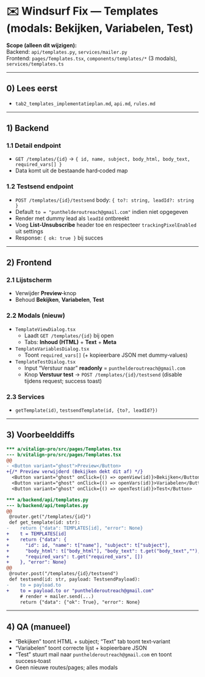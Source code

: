 # ✉️ Windsurf Fix — Templates (modals: Bekijken, Variabelen, Test)

**Scope (alleen dit wijzigen):**  
Backend: `api/templates.py`, `services/mailer.py`  
Frontend: `pages/Templates.tsx`, `components/templates/*` (3 modals), `services/templates.ts`

---

## 0) Lees eerst
- `tab2_templates_implementatieplan.md`, `api.md`, `rules.md`

---

## 1) Backend

### 1.1 Detail endpoint
- `GET /templates/{id}` → `{ id, name, subject, body_html, body_text, required_vars[] }`  
- Data komt uit de bestaande hard‑coded map

### 1.2 Testsend endpoint
- `POST /templates/{id}/testsend` body: `{ to?: string, leadId?: string }`  
- Default `to = "punthelderoutreach@gmail.com"` indien niet opgegeven
- Render met dummy lead als `leadId` ontbreekt
- Voeg **List-Unsubscribe** header toe en respecteer `trackingPixelEnabled` uit settings
- Response: `{ ok: true }` bij succes

---

## 2) Frontend

### 2.1 Lijstscherm
- Verwijder **Preview**‑knop
- Behoud **Bekijken**, **Variabelen**, **Test**

### 2.2 Modals (nieuw)
- `TemplateViewDialog.tsx`
  - Laadt `GET /templates/{id}` bij open
  - Tabs: **Inhoud (HTML)** + **Text** + **Meta**
- `TemplateVariablesDialog.tsx`
  - Toont `required_vars[]` (+ kopieerbare JSON met dummy‑values)
- `TemplateTestDialog.tsx`
  - Input “Verstuur naar” **readonly** = `punthelderoutreach@gmail.com`
  - Knop **Verstuur test** → `POST /templates/{id}/testsend` (disable tijdens request; success toast)

### 2.3 Services
- `getTemplate(id)`, `testsendTemplate(id, {to?, leadId?})`

---

## 3) Voorbeelddiffs

```diff
*** a/vitalign-pro/src/pages/Templates.tsx
--- b/vitalign-pro/src/pages/Templates.tsx
@@
- <Button variant="ghost">Preview</Button>
+{/* Preview verwijderd (Bekijken dekt dit af) */}
  <Button variant="ghost" onClick={() => openView(id)}>Bekijken</Button>
  <Button variant="ghost" onClick={() => openVars(id)}>Variabelen</Button>
  <Button variant="ghost" onClick={() => openTest(id)}>Test</Button>
```

```diff
*** a/backend/api/templates.py
--- b/backend/api/templates.py
@@
 @router.get("/templates/{id}")
 def get_template(id: str):
-    return {"data": TEMPLATES[id], "error": None}
+    t = TEMPLATES[id]
+    return {"data": {
+      "id": id, "name": t["name"], "subject": t["subject"],
+      "body_html": t["body_html"], "body_text": t.get("body_text",""),
+      "required_vars": t.get("required_vars", [])
+    }, "error": None}
@@
 @router.post("/templates/{id}/testsend")
 def testsend(id: str, payload: TestsendPayload):
-    to = payload.to
+    to = payload.to or "punthelderoutreach@gmail.com"
     # render + mailer.send(...)
     return {"data": {"ok": True}, "error": None}
```

---

## 4) QA (manueel)
- “Bekijken” toont HTML + subject; “Text” tab toont text‑variant
- “Variabelen” toont correcte lijst + kopieerbare JSON
- “Test” stuurt mail naar `punthelderoutreach@gmail.com` en toont success‑toast
- Geen nieuwe routes/pages; alles modals
